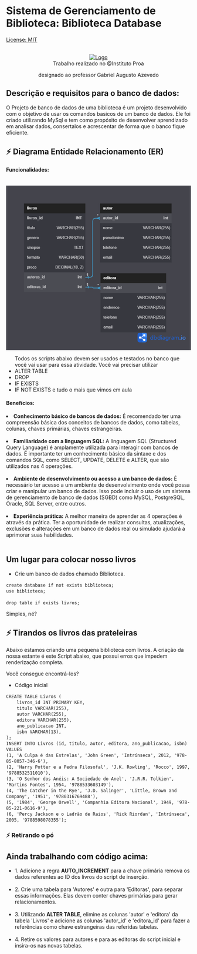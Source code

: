 # Sistema de Gerenciamento de Biblioteca: Biblioteca Database


[License: MIT](https://opensource.org/licenses/MIT)

<br />
<div align="center">
  <a href="https://github.com/4Diovanni/Data-Base-Hospital.git">
    <img src="https://cdn.jsdelivr.net/gh/devicons/devicon/icons/mysql/mysql-original.svg" alt="Logo" width="80" height="80">
  </a>
</div>

</h1>
<div align='center'>
Trabalho realizado no @Instituto Proa
  
designado ao professor Gabriel Augusto Azevedo
</div>
<h2>Descrição e requisitos para o banco de dados:</h2>
<span>
O Projeto de banco de dados de uma biblioteca é um projeto desenvolvido com o objetivo de usar os comandos basicos de um banco de dados. Ele foi criado utilizando MySql e tem como propósito de desenvolver aprendizado em analisar dados, consertalos e acrescentar de forma que o banco fique eficiente.
</span>

## 

## ⚡ Diagrama Entidade Relacionamento (ER)

#### Funcionalidades:

<br>
<img align='center' src='Biblioteca.png'/>
<br>

<ul>
  Todos os scripts abaixo devem ser usados e testados no banco que você vai usar para essa atividade. 
Você vai precisar utilizar 
 <li>ALTER TABLE</li>
 <li>DROP</li>
 <li>IF EXISTS</li>
 <li>IF NOT EXISTS e tudo o mais que vimos em aula</li> 
</ul>

#### Benefícios:

<li><strong>Conhecimento básico de bancos de dados:</strong> É recomendado ter uma compreensão básica dos conceitos de bancos de dados, como tabelas, colunas, chaves primárias, chaves estrangeiras.</li>
<br />
<li><strong>Familiaridade com a linguagem SQL:</strong> A linguagem SQL (Structured Query Language) é amplamente utilizada para interagir com bancos de dados. É importante ter um conhecimento básico da sintaxe e dos comandos SQL, como SELECT, UPDATE, DELETE e ALTER, que são utilizados nas 4 operações.</li>
<br />
<li><strong>Ambiente de desenvolvimento ou acesso a um banco de dados:</strong> É necessário ter acesso a um ambiente de desenvolvimento onde você possa criar e manipular um banco de dados. Isso pode incluir o uso de um sistema de gerenciamento de banco de dados (SGBD) como MySQL, PostgreSQL, Oracle, SQL Server, entre outros.</li>
<br />
<li><strong>Experiência prática:</strong> A melhor maneira de aprender as 4 operações é através da prática. Ter a oportunidade de realizar consultas, atualizações, exclusões e alterações em um banco de dados real ou simulado ajudará a aprimorar suas habilidades.</li>
<br />

## Um lugar para colocar nosso livros
* Crie um banco de dados chamado Biblioteca.
```
create database if not exists biblioteca;
use biblioteca;

drop table if exists livros;
```
Simples, né?

## ⚡ Tirandos os livros das prateleiras
Abaixo estamos criando uma pequena biblioteca com livros. 
A criação da nossa estante é este Script abaixo, que possui erros que impedem renderização completa. 

Você consegue encontrá-los?

* Código inicial
```
CREATE TABLE Livros (
    livros_id INT PRIMARY KEY,
    titulo VARCHAR(255),
    autor VARCHAR(255),
    editora VARCHAR(255),
    ano_publicacao INT,
    isbn VARCHAR(13),
);
INSERT INTO Livros (id, titulo, autor, editora, ano_publicacao, isbn) VALUES 
(1, 'A Culpa é das Estrelas', 'John Green', 'Intrínseca', 2012, '978-85-8057-346-6'),
(2, 'Harry Potter e a Pedra Filosofal', 'J.K. Rowling', 'Rocco', 1997, '9788532511010'),
(3, 'O Senhor dos Anéis: A Sociedade do Anel', 'J.R.R. Tolkien', 'Martins Fontes', 1954, '9788533603149'),
(4, 'The Catcher in the Rye', 'J.D. Salinger', 'Little, Brown and Company', '1951', '9780316769488'),
(5, '1984', 'George Orwell', 'Companhia Editora Nacional', 1949, '978-85-221-0616-9'),
(6, 'Percy Jackson e o Ladrão de Raios', 'Rick Riordan', 'Intrínseca', 2005, '9788598078355');
```
### ⚡ Retirando o pó

## Ainda trabalhando com código acima:

<ul>
<li>1. Adicione a regra <strong>AUTO_INCREMENT</strong> para a chave primária remova os dados referentes ao ID dos livros do script de inserção.</li>
<br/>
<li>2. Crie uma tabela para 'Autores' e outra para 'Editoras', para separar essas informações. Elas devem conter chaves primárias para gerar relacionamentos.</li>
<br/>
<li>3. Utilizando <strong>ALTER TABLE</strong>, elimine as colunas 'autor' e 'editora' da tabela 'Livros' e adicione as colunas 'autor_id' e 'editora_id' para fazer a referências como chave estrangeiras das referidas tabelas.</li>
<br/>
<li>4. Retire os valores para autores e para as editoras do script inicial e insira-os nas novas tabelas. </li>
</ul>









